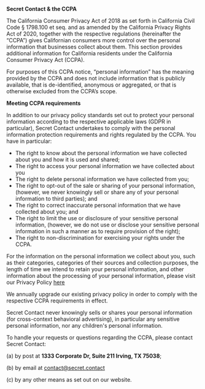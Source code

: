 **Secret Contact & the CCPA**

The California Consumer Privacy Act of 2018 as set forth in California Civil Code § 1798.100 et seq. and as amended by the California Privacy Rights Act of 2020, together with the respective regulations (hereinafter the “CCPA”) gives Californian consumers more control over the personal information that businesses collect about them. This section provides additional information for California residents under the California Consumer Privacy Act (CCPA). 

For purposes of this CCPA notice, “personal information” has the meaning provided by the CCPA and does not include information that is publicly available, that is de-identified, anonymous or aggregated, or that is otherwise excluded from the CCPA’s scope. 

**Meeting CCPA requirements**

In addition to our privacy policy standards set out to protect your personal information according to the respective applicable laws (GDPR in particular), Secret Contact undertakes to comply with the personal information protection requirements and rights regulated by the CCPA. You have in particular: 

* The right to know about the personal information we have collected about you and how it is used and shared;  
* The right to access your personal information we have collected about you  
* The right to delete personal information we have collected from you;  
* The right to opt-out of the sale or sharing of your personal information, (however, we never knowingly sell or share any of your personal information to third parties); and  
* The right to correct inaccurate personal information that we have collected about you; and  
* The right to limit the use or disclosure of your sensitive personal information, (however, we do not use or disclose your sensitive personal information in such a manner as to require provision of the right);  
* The right to non-discrimination for exercising your rights under the CCPA.

For the information on the personal information we collect about you, such as their categories, categories of their sources and collection purposes, the length of time we intend to retain your personal information, and other information about the processing of your personal information, please visit our Privacy Policy [here](https://www.secret.contact/policy/privacy_policy)

We annually upgrade our existing privacy policy in order to comply with the respective CCPA requirements in effect. 

Secret Contact never knowingly sells or shares your personal information (for cross-context behavioral advertising), in particular any sensitive personal information, nor any children's personal information. 

To handle your requests or questions regarding the CCPA, please contact Secret Contact:

(a) by post at **1333 Corporate Dr, Suite 211 Irving, TX 75038**;

(b) by email at contact@secret.contact

(c) by any other means as set out on our website.  

